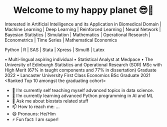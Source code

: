 

<h1 align="center">
  <b>Welcome to my happy planet 😎🤩</b>
</h1>

Interested in Artificial Intelligence and its Application in Biomedical Domain | Machine Learning | Deep Learning | Reinforced Learning | Neural Network | Bayesian Statistics | Simulation |  Mathematics | Operational Research | Econometrics | Time Series | Mathematical Economics

Python | R | SAS | Stata | Xpress | Simul8 | Latex

• Multi-lingual aspiring individual 
• Statistical Analyst at Medpace
• The University of Edinburgh Statistics and Operational Research (SOR) MSc with High Merit (67% in taught components and 77% in dissertation) Graduate 2022
• Lancaster University First Class Economics BSc Graduate 2021 <Ranked Top 10 amongst the graduating cohort>

- 🔭 I’m currently self teaching myself advanced topics in data science. 
- 🌱 I’m currently learning advanced Python programming in AI and ML
- 💬 Ask me about biostats related stuff 
- 📫 How to reach me: ...
- 😄 Pronouns: He/Him
- ⚡ Fun fact: I am super!

